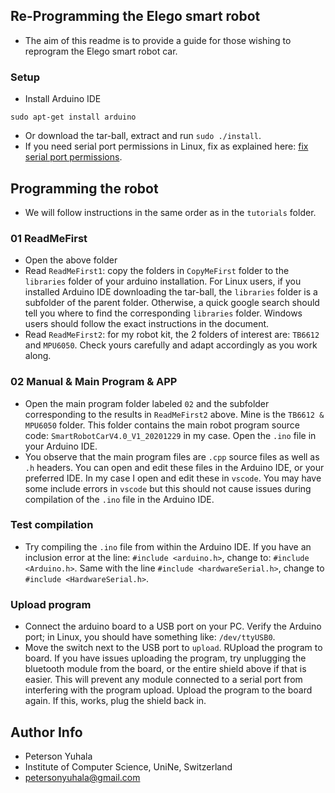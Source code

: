 ## Re-Programming the Elego smart robot
- The aim of this readme is to provide a guide for those wishing to reprogram the Elego smart robot car.


### Setup
- Install Arduino IDE
```
sudo apt-get install arduino

```
- Or download the tar-ball, extract and run `sudo ./install`. 
- If you need serial port permissions in Linux, fix as explained here: [fix serial port permissions](https://linoxide.com/how-to-install-arduino-ide-on-ubuntu-20-04/).

## Programming the robot
- We will follow instructions in the same order as in the `tutorials` folder.
### 01 ReadMeFirst
- Open the above folder
- Read `ReadMeFirst1`: copy the folders in `CopyMeFirst` folder to the `libraries` folder of your arduino installation. For Linux users, if you installed Arduino IDE downloading the tar-ball, the `libraries` folder is a subfolder of the parent folder. Otherwise, a quick google search should tell you where to find the corresponding `libraries` folder. Windows users should follow the exact instructions in the document.
- Read `ReadMeFirst2`: for my robot kit, the 2 folders of interest are: `TB6612` and `MPU6050`. Check yours carefully and adapt accordingly as you work along.

### 02 Manual & Main Program & APP
- Open the main program folder labeled `02` and the subfolder corresponding to the results in `ReadMeFirst2` above. Mine is the `TB6612 & MPU6050` folder. This folder contains the main robot program source code: `SmartRobotCarV4.0_V1_20201229` in my case. Open the `.ino` file in your Arduino IDE.
- You observe that the main program files are `.cpp` source files as well as `.h` headers. You can open and edit these files in the Arduino IDE, or your preferred IDE. In my case I open and edit these in `vscode`. You may have some include errors in `vscode` but this should not cause issues during compilation of the `.ino` file in the Arduino IDE.


### Test compilation
- Try compiling the `.ino` file from within the Arduino IDE. If you have an inclusion error at the line: `#include <arduino.h>`, change to: `#include <Arduino.h>`. Same with the line `#include <hardwareSerial.h>`, change to `#include <HardwareSerial.h>`. 

### Upload program
- Connect the arduino board to a USB port on your PC. Verify the Arduino port; in Linux, you should have something like: `/dev/ttyUSB0`. 
- Move the switch next to the USB port to `upload`. RUpload the program to board.  If you have issues uploading the program, try unplugging the bluetooth module from the board, or the entire shield above if that is easier. This will prevent any module connected to a serial port from interfering with the program upload. Upload the program to the board again. If this, works, plug the shield back in.











## Author Info
- Peterson Yuhala
- Institute of Computer Science, UniNe, Switzerland
- petersonyuhala@gmail.com

